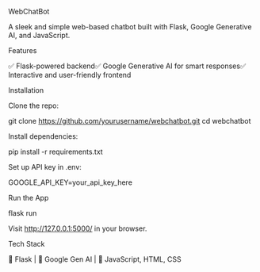WebChatBot

A sleek and simple web-based chatbot built with Flask, Google Generative AI, and JavaScript.

Features

✅ Flask-powered backend✅ Google Generative AI for smart responses✅ Interactive and user-friendly frontend

Installation

Clone the repo:

git clone https://github.com/yourusername/webchatbot.git
cd webchatbot

Install dependencies:

pip install -r requirements.txt

Set up API key in .env:

GOOGLE_API_KEY=your_api_key_here

Run the App

flask run

Visit http://127.0.0.1:5000/ in your browser.

Tech Stack

🚀 Flask | 🤖 Google Gen AI | 🎨 JavaScript, HTML, CSS
